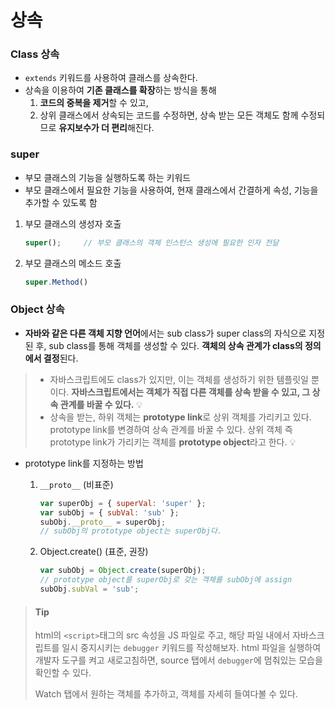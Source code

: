 # 상속

### Class 상속

+ `extends` 키워드를 사용하여 클래스를 상속한다.
+ 상속을 이용하여 **기존 클래스를 확장**하는 방식을 통해
  1. **코드의 중복을 제거**할 수 있고, 
  2. 상위 클래스에서 상속되는 코드를 수정하면, 상속 받는 모든 객체도 함께 수정되므로 **유지보수가 더 편리**해진다.



### super

+ 부모 클래스의 기능을 실행하도록 하는 키워드
+ 부모 클래스에서 필요한 기능을 사용하여, 현재 클래스에서 간결하게 속성, 기능을 추가할 수 있도록 함

1. 부모 클래스의 생성자 호출

   ```javascript
   super(); 	// 부모 클래스의 객체 인스턴스 생성에 필요한 인자 전달
   ```

2. 부모 클래스의 메소드 호출

   ```javascript
   super.Method()
   ```

   



### Object 상속

+ **자바와 같은 다른 객체 지향 언어**에서는 sub class가 super class의 자식으로 지정된 후, sub class를 통해 객체를 생성할 수 있다. **객체의 상속 관계가 class의 정의에서 결정**된다.

> + 자바스크립트에도 class가 있지만, 이는 객체를 생성하기 위한 템플릿일 뿐이다. **자바스크립트에서는 객체가 직접 다른 객체를 상속 받을 수 있고, 그 상속 관계를 바꿀 수 있다.**  💡
> + 상속을 받는, 하위 객체는 **prototype link**로 상위 객체를 가리키고 있다. prototype link를 변경하여 상속 관계를 바꿀 수 있다. 상위 객체 즉 prototype link가 가리키는 객체를 **prototype object**라고 한다. 💡

+ prototype link를 지정하는 방법

  1. `__proto__` (비표준)

     ```javascript
     var superObj = { superVal: 'super' };
     var subObj = { subVal: 'sub' };
     subObj.__proto__ = superObj;
     // subObj의 prototype object는 superObj다.
     ```

  2. Object.create() (표준, 권장)

     ```javascript
     var subObj = Object.create(superObj);
     // prototype object를 superObj로 갖는 객체를 subObj에 assign
     subObj.subVal = 'sub';
     ```

     



> #### Tip
>
> html의 `<script>`태그의 src 속성을 JS 파일로 주고, 해당 파일 내에서 자바스크립트를 일시 중지시키는 `debugger` 키워드를 작성해보자. html 파일을 실행하여 개발자 도구를 켜고 새로고침하면,  source 탭에서 `debugger`에 멈춰있는 모습을 확인할 수 있다. 
>
> Watch 탭에서 원하는 객체를 추가하고, 객체를 자세히 들여다볼 수 있다.

